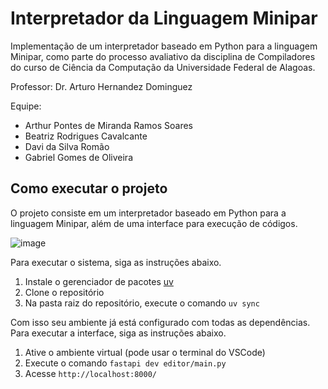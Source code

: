 # Interpretador da Linguagem Minipar
Implementação de um interpretador baseado em Python para a linguagem Minipar, como parte do processo avaliativo da disciplina de Compiladores do curso de Ciência da Computação da Universidade Federal de Alagoas. 

Professor: Dr. Arturo Hernandez Dominguez

Equipe:
- Arthur Pontes de Miranda Ramos Soares
- Beatriz Rodrigues Cavalcante
- Davi da Silva Romão
- Gabriel Gomes de Oliveira

## Como executar o projeto
O projeto consiste em um interpretador baseado em Python para a linguagem Minipar, além de uma interface para execução de códigos. 

![image](https://github.com/user-attachments/assets/800bbdc5-4955-42bf-a6f7-4fbff7454992)

Para executar o sistema, siga as instruções abaixo.

1. Instale o gerenciador de pacotes [uv](https://docs.astral.sh/uv/getting-started/installation/)
2. Clone o repositório
3. Na pasta raiz do repositório, execute o comando `uv sync`

Com isso seu ambiente já está configurado com todas as dependências. Para executar a interface, siga as instruções abaixo.

1. Ative o ambiente virtual (pode usar o terminal do VSCode)
2. Execute o comando `fastapi dev editor/main.py`
3. Acesse `http://localhost:8000/`


